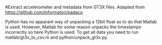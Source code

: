 #Extract accelerometer and metadata from GT3X files. 
Adapted from https://github.com/informaton/padaco 

Python has no apparant way of unpacking a 12bit float so to do that Matlab is used. However, Matlab for some reason unpacks the timestamps incorrectly so here Python is used. To get all data you need to run matlab/gt3x_to_csv.m and python/unpack_gt3x.py. 

